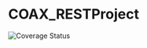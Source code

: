 # COAX_RESTProject

<img src='https://img.shields.io/badge/coverage-91%25-green' alt='Coverage Status' />
